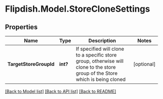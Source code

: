 # Flipdish.Model.StoreCloneSettings
## Properties

Name | Type | Description | Notes
------------ | ------------- | ------------- | -------------
**TargetStoreGroupId** | **int?** | If specified will clone to a specific store group, otherwise will clone to the store group of the Store which is being cloned | [optional] 

[[Back to Model list]](../README.md#documentation-for-models) [[Back to API list]](../README.md#documentation-for-api-endpoints) [[Back to README]](../README.md)

